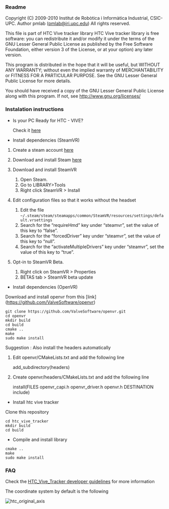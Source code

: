 ### Readme

Copyright (C) 2009-2010 Institut de Robòtica i Informàtica Industrial, CSIC-UPC.
Author pmlab (pmlab@iri.upc.edu)
All rights reserved.

This file is part of HTC Vive tracker library
HTC Vive tracker library is free software: you can redistribute it and/or modify
it under the terms of the GNU Lesser General Public License as published by
the Free Software Foundation, either version 3 of the License, or
at your option) any later version.

This program is distributed in the hope that it will be useful,
but WITHOUT ANY WARRANTY; without even the implied warranty of
MERCHANTABILITY or FITNESS FOR A PARTICULAR PURPOSE.  See the
GNU Lesser General Public License for more details.

You should have received a copy of the GNU Lesser General Public License
along with this program.  If not, see <http://www.gnu.org/licenses/>


### Instalation instructions

* Is your PC Ready for HTC - VIVE? 

    Check it [here](https://www.vive.com/us/ready/)

* Install dependencies (SteamVR)

1. Create a steam account [here](https://store.steampowered.com/join/?)
2. Download and install Steam [here](https://store.steampowered.com/about/)
3. Download and install SteamVR

    1. Open Steam.
    2. Go to LIBRARY>Tools
    3. Right click SteamVR > Install
    
4. Edit configuration files so that it works without the headset

    1. Edit the file ``` ~/.steam/steam/steamapps/common/SteamVR/resources/settings/default.vrsettings ``` 
    2. Search for the “requireHmd” key under “steamvr”, set the value of this key to “false”.
    3. Search for the “forcedDriver” key under “steamvr”, set the value of this key to “null”.
    4. Search for the “activateMultipleDrivers” key under “steamvr”, set the value of this key to “true”.
5. Opt-in to SteamVR Beta.

    1. Right click on SteamVR > Properties
    2. BETAS tab > SteamVR beta update
    
* Install dependencies (OpenVR)

Download and install openvr from this [link] (https://github.com/ValveSoftware/openvr)


```
git clone https://github.com/ValveSoftware/openvr.git
cd openvr
mkdir build
cd build
cmake ..
make
sudo make install
```

Suggestion : Also install the headers automatically

1. Edit openvr/CMakeLists.txt and add the following line

    add_subdirectory(headers)   
2. Create openvr/headers/CMakeLists.txt and add the following line

    install(FILES openvr_capi.h openvr_driver.h openvr.h DESTINATION include)


* Install htc vive tracker


Clone this repository 

```
cd htc_vive_tracker
mkdir build
cd build
```

* Compile and install library


```
cmake ..
make
sudo make install
```

### FAQ

Check the [HTC_Vive_Tracker developer guidelines](https://dl.vive.com/Tracker/Guideline/HTC_Vive_Tracker(2018)_Developer+Guidelines_v1.0.pdf) for more information 

The coordinate system by default is the following 


![htc_original_axis](/uploads/e937a55d83778901d9228423524b4c42/htc_original_axis.png)
